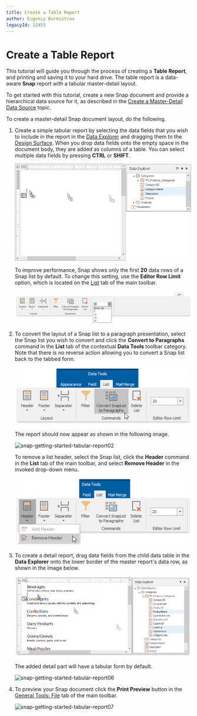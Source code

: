 ```yaml
---
title: Create a Table Report
author: Eugeniy Burmistrov
legacyId: 12455
---
```

# Create a Table Report
This tutorial will guide you through the process of creating a **Table Report**, and printing and saving it to your hard drive.
 The table report is a data-aware **Snap** report with a tabular master-detail layout.

To get started with this tutorial, create a new Snap document and provide a hierarchical data source for it, as described in the [Create a Master-Detail Data Source](../connect-to-data/create-a-master-detail-data-source.md) topic.

To create a master-detail Snap document layout, do the following.
1. Create a simple tabular report by selecting the data fields that you wish to include in the report in the [Data Explorer](../graphical-user-interface/snap-application-elements/data-explorer.md) and dragging them to the [Design Surface](../graphical-user-interface/snap-application-elements/design-surface.md). When you drop data fields onto the empty space in the document body, they are added as columns of a table. You can select multiple data fields by pressing **CTRL** or **SHIFT**.
	
	![snap-getting-started-tabular-report01](../../../images/img22836.png)
	
	To improve performance, Snap shows only the first **20** data rows of a Snap list by default. To change this setting, use the **Editor Row Limit** option, which is located on the [List](../graphical-user-interface/main-toolbar/data-tools-list.md) tab of the main toolbar.
	
	![SnapControl-get-started-10](../../../images/img18228.png)
2. To convert the layout of a Snap list to a paragraph presentation, select the Snap list you wish to convert and click the **Convert to Paragraphs** command in the **List** tab of the contextual **Data Tools** toolbar category. Note that there is no reverse action allowing you to convert a Snap list back to the tabbed form.
	
	![snap-getting-started-tabular-report04](../../../images/img22839.png)
	
	The report should now appear as shown in the following image.
	
	![snap-getting-started-tabular-report02](../../../images/img22837.png)
	
	To remove a list header, select the Snap list, click the **Header** command in the **List** tab of the main toolbar, and select **Remove Header** in the invoked drop-down menu.
	
	![snap-getting-started-tabular-report03](../../../images/img22838.png)
3. To create a detail report, drag data fields from the child data table in the **Data Explorer** onto the lower border of the master report's data row, as shown in the image below.
	
	![snap-getting-started-tabular-report05](../../../images/img22840.png)
	
	The added detail part will have a tabular form by default.
	
	![snap-getting-started-tabular-report06](../../../images/img22841.png)
4. To preview your Snap document click the **Print Preview** button in the [General Tools: File](../graphical-user-interface/main-toolbar/general-tools-file.md) tab of the main toolbar.
	
	![snap-getting-started-tabular-report07](../../../images/img22842.png)